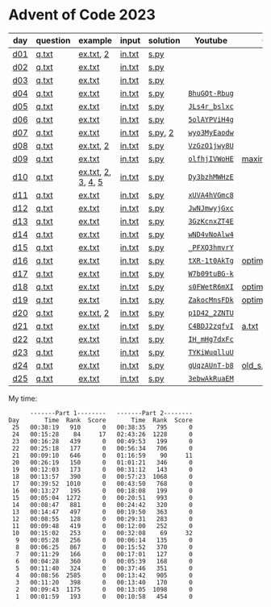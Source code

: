 # Advent of Code 2023

| day | question | example | input | solution | Youtube | Other |
|-----|----------|---------|-------|----------|---------|----------|
|[d01](d01)|[q.txt](d01/q.txt)|[ex.txt](d01/ex.txt), [2](d01/ex2.txt)|[in.txt](d01/in.txt)|[s.py](d01/s.py)|||
|[d02](d02)|[q.txt](d02/q.txt)|[ex.txt](d02/ex.txt)|[in.txt](d02/in.txt)|[s.py](d02/s.py)|||
|[d03](d03)|[q.txt](d03/q.txt)|[ex.txt](d03/ex.txt)|[in.txt](d03/in.txt)|[s.py](d03/s.py)|||
|[d04](d04)|[q.txt](d04/q.txt)|[ex.txt](d04/ex.txt)|[in.txt](d04/in.txt)|[s.py](d04/s.py)|[`BhuGQt-Rbug`](https://youtu.be/BhuGQt-Rbug)||
|[d05](d05)|[q.txt](d05/q.txt)|[ex.txt](d05/ex.txt)|[in.txt](d05/in.txt)|[s.py](d05/s.py)|[`JLs4r_bslxc`](https://youtu.be/JLs4r_bslxc)||
|[d06](d06)|[q.txt](d06/q.txt)|[ex.txt](d06/ex.txt)|[in.txt](d06/in.txt)|[s.py](d06/s.py)|[`5olAYPViH4g`](https://youtu.be/5olAYPViH4g)||
|[d07](d07)|[q.txt](d07/q.txt)|[ex.txt](d07/ex.txt)|[in.txt](d07/in.txt)|[s.py](d07/s.py), [2](d07/s2.py)|[`wyo3MyEaodw`](https://youtu.be/wyo3MyEaodw)||
|[d08](d08)|[q.txt](d08/q.txt)|[ex.txt](d08/ex.txt), [2](d08/ex2.txt)|[in.txt](d08/in.txt)|[s.py](d08/s.py)|[`VzGzO1jwy8U`](https://youtu.be/VzGzO1jwy8U)||
|[d09](d09)|[q.txt](d09/q.txt)|[ex.txt](d09/ex.txt)|[in.txt](d09/in.txt)|[s.py](d09/s.py)|[`olfhjIVWoHE`](https://youtu.be/olfhjIVWoHE)|[maxima.txt](d09/maxima.txt)|
|[d10](d10)|[q.txt](d10/q.txt)|[ex.txt](d10/ex.txt), [2](d10/ex2.txt), [3](d10/ex3.txt), [4](d10/ex4.txt), [5](d10/ex5.txt)|[in.txt](d10/in.txt)|[s.py](d10/s.py)|[`Dy3bzhMWHzE`](https://youtu.be/Dy3bzhMWHzE)||
|[d11](d11)|[q.txt](d11/q.txt)|[ex.txt](d11/ex.txt)|[in.txt](d11/in.txt)|[s.py](d11/s.py)|[`xUVA4hVGmc8`](https://youtu.be/xUVA4hVGmc8)||
|[d12](d12)|[q.txt](d12/q.txt)|[ex.txt](d12/ex.txt)|[in.txt](d12/in.txt)|[s.py](d12/s.py)|[`JwNJmwyjGxc`](https://youtu.be/JwNJmwyjGxc)||
|[d13](d13)|[q.txt](d13/q.txt)|[ex.txt](d13/ex.txt)|[in.txt](d13/in.txt)|[s.py](d13/s.py)|[`3GzKcnxZT4E`](https://youtu.be/3GzKcnxZT4E)||
|[d14](d14)|[q.txt](d14/q.txt)|[ex.txt](d14/ex.txt)|[in.txt](d14/in.txt)|[s.py](d14/s.py)|[`wND4vNoAlw4`](https://youtu.be/wND4vNoAlw4)||
|[d15](d15)|[q.txt](d15/q.txt)|[ex.txt](d15/ex.txt)|[in.txt](d15/in.txt)|[s.py](d15/s.py)|[`_PFXQ3hmvrY`](https://youtu.be/_PFXQ3hmvrY)||
|[d16](d16)|[q.txt](d16/q.txt)|[ex.txt](d16/ex.txt)|[in.txt](d16/in.txt)|[s.py](d16/s.py)|[`tXR-1t0AkTg`](https://youtu.be/tXR-1t0AkTg)|[optimize_scc.py](d16/optimize_scc.py)|
|[d17](d17)|[q.txt](d17/q.txt)|[ex.txt](d17/ex.txt)|[in.txt](d17/in.txt)|[s.py](d17/s.py)|[`W7b09tuBG-k`](https://youtu.be/W7b09tuBG-k)||
|[d18](d18)|[q.txt](d18/q.txt)|[ex.txt](d18/ex.txt)|[in.txt](d18/in.txt)|[s.py](d18/s.py)|[`s0FWetR6mXI`](https://youtu.be/s0FWetR6mXI)|[optimize_sf.py](d18/optimize_sf.py)|
|[d19](d19)|[q.txt](d19/q.txt)|[ex.txt](d19/ex.txt)|[in.txt](d19/in.txt)|[s.py](d19/s.py)|[`ZakocMnsFDk`](https://youtu.be/ZakocMnsFDk)|[optimize_fork.py](d19/optimize_fork.py)|
|[d20](d20)|[q.txt](d20/q.txt)|[ex.txt](d20/ex.txt), [2](d20/ex2.txt)|[in.txt](d20/in.txt)|[s.py](d20/s.py)|[`p1D42_2ZNTU`](https://youtu.be/p1D42_2ZNTU)||
|[d21](d21)|[q.txt](d21/q.txt)|[ex.txt](d21/ex.txt)|[in.txt](d21/in.txt)|[s.py](d21/s.py)|[`C4BDJ2zqfvI`](https://youtu.be/C4BDJ2zqfvI)|[a.txt](d21/a.txt)|
|[d22](d22)|[q.txt](d22/q.txt)|[ex.txt](d22/ex.txt)|[in.txt](d22/in.txt)|[s.py](d22/s.py)|[`IH_mHg7dxFc`](https://youtu.be/IH_mHg7dxFc)||
|[d23](d23)|[q.txt](d23/q.txt)|[ex.txt](d23/ex.txt)|[in.txt](d23/in.txt)|[s.py](d23/s.py)|[`TYKiWuqlluU`](https://youtu.be/TYKiWuqlluU)||
|[d24](d24)|[q.txt](d24/q.txt)|[ex.txt](d24/ex.txt)|[in.txt](d24/in.txt)|[s.py](d24/s.py)|[`gUqzAUnT-b8`](https://youtu.be/gUqzAUnT-b8)|[old_s.py](d24/old_s.py)|
|[d25](d25)|[q.txt](d25/q.txt)|[ex.txt](d25/ex.txt)|[in.txt](d25/in.txt)|[s.py](d25/s.py)|[`3ebwAkRuaEM`](https://youtu.be/3ebwAkRuaEM)||

My time:
```
      -------Part 1--------   -------Part 2--------
Day       Time  Rank  Score       Time  Rank  Score
 25   00:38:19   910      0   00:38:35   795      0
 24   00:15:28    84     17   02:43:26  1228      0
 23   00:16:28   439      0   00:49:53   199      0
 22   00:25:18   177      0   00:56:34   706      0
 21   00:09:10   646      0   01:16:59    90     11
 20   00:26:19   150      0   01:01:21   346      0
 19   00:12:03   173      0   00:31:12   143      0
 18   00:13:57   390      0   00:57:23  1068      0
 17   00:39:52  1010      0   00:43:50   768      0
 16   00:13:27   195      0   00:18:08   199      0
 15   00:05:04  1272      0   00:20:51   993      0
 14   00:08:47   881      0   00:24:42   320      0
 13   00:14:47   497      0   00:19:50   363      0
 12   00:08:55   128      0   00:29:31   283      0
 11   00:09:48   419      0   00:12:00   252      0
 10   00:15:02   253      0   00:32:08    69     32
  9   00:05:28   256      0   00:06:14   135      0
  8   00:06:25   867      0   00:15:52   370      0
  7   00:11:29   166      0   00:17:01   127      0
  6   00:04:28   360      0   00:05:39   168      0
  5   00:11:40   324      0   00:37:46   351      0
  4   00:08:56  2585      0   00:13:42   905      0
  3   00:11:20   398      0   00:13:40   170      0
  2   00:09:43  1175      0   00:13:05  1098      0
  1   00:01:59   193      0   00:10:58   454      0
```

